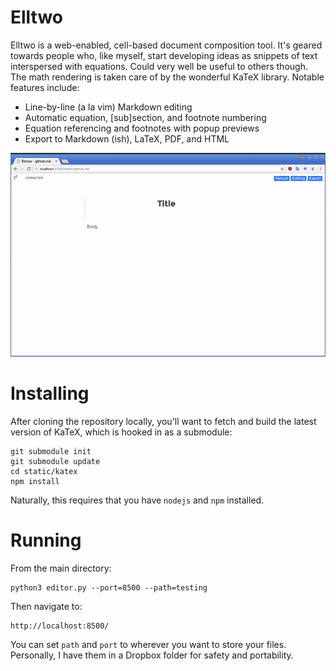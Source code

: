 # Elltwo

Elltwo is a web-enabled, cell-based document composition tool. It's geared towards people who, like myself, start developing ideas as snippets of text interspersed with equations. Could very well be useful to others though. The math rendering is taken care of by the wonderful KaTeX library. Notable features include:

- Line-by-line (a la vim) Markdown editing
- Automatic equation, [sub]section, and footnote numbering
- Equation referencing and footnotes with popup previews
- Export to Markdown (ish), LaTeX, PDF, and HTML

![Elltwo demo](demo.gif)

# Installing

After cloning the repository locally, you'll want to fetch and build the latest version of KaTeX, which is hooked in as a submodule:

```
git submodule init
git submodule update
cd static/katex
npm install
```

Naturally, this requires that you have `nodejs` and `npm` installed.

# Running

From the main directory:

```
python3 editor.py --port=8500 --path=testing
```

Then navigate to:

```
http://localhost:8500/
```

You can set `path` and `port` to wherever you want to store your files. Personally, I have them in a Dropbox folder for safety and portability.
